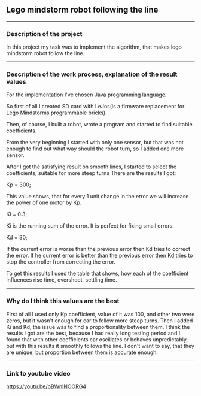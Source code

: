 ## Lego mindstorm robot following the line

---

### Description of the project

In this project my task was to implement the algorithm, that makes lego mindstorm robot follow the line.

---

### Description of the work process, explanation of the result values

For the implementation I've chosen Java programming language.

So first of all I created SD card with LeJos(is a firmware replacement for Lego Mindstorms programmable bricks). 

Then, of course, I built a robot, wrote a program and started to find suitable coefficients.

From the very beginning I started with only one sensor, but that was not enough to find out what way should the robot turn, so I added one more sensor.

After I got the satisfying result on smooth lines, I started to select the coefficients, suitable for more steep turns
There are the results I got:

Kp = 300;

This value shows, that for every 1 unit change in the error we will increase the power of one motor by Kp.

Ki = 0.3;

Ki is the running sum of the error. It is perfect for fixing small errors.

Kd = 30;

If the current error is worse than the previous error then Kd tries to correct the error. If he current error is better than the previous error then Kd tries to stop the controller from correcting the error.

To get this results I used the table that shows, how each of the coefficient influences rise time, overshoot, settling time.

---

### Why do I think this values are the best

First of all I used only Kp coefficient, value of it was 100, and other two were zeros, but it wasn't enough for car to follow more steep turns. Then I added Ki and Kd, the issue was to find a proportionality between them. I think the results I got are the best, because I had really long testing period and I found that with other coefficients car oscillates or behaves unpredictably, but with this results it smoothly follows the line. I don't want to say, that they are unique, but proportion between them is accurate enough.

---

### Link to youtube video
https://youtu.be/pBWnlNOORG4

